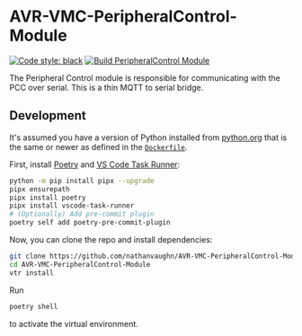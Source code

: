 # AVR-VMC-PeripheralControl-Module

[![Code style: black](https://img.shields.io/badge/code%20style-black-000000.svg)](https://github.com/psf/black)
[![Build PeripheralControl Module](https://github.com/nathanvaughn/AVR-VMC-PeripheralControl-Module/actions/workflows/build.yml/badge.svg)](https://github.com/nathanvaughn/AVR-VMC-PeripheralControl-Module/actions/workflows/build.yml)

The Peripheral Control module is responsible for communicating with the PCC over
serial. This is a thin MQTT to serial bridge.

## Development

It's assumed you have a version of Python installed from
[python.org](https://python.org) that is the same or newer as
defined in the [`Dockerfile`](Dockerfile).

First, install [Poetry](https://python-poetry.org/) and
[VS Code Task Runner](https://pypi.org/project/vscode-task-runner/):

```bash
python -m pip install pipx --upgrade
pipx ensurepath
pipx install poetry
pipx install vscode-task-runner
# (Optionally) Add pre-commit plugin
poetry self add poetry-pre-commit-plugin
```

Now, you can clone the repo and install dependencies:

```bash
git clone https://github.com/nathanvaughn/AVR-VMC-PeripheralControl-Module
cd AVR-VMC-PeripheralControl-Module
vtr install
```

Run

```bash
poetry shell
```

to activate the virtual environment.
